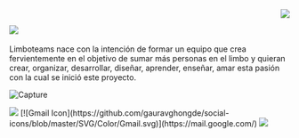<img align="right" src="https://user-images.githubusercontent.com/5713670/87202985-820dcb80-c2b6-11ea-9f56-7ec461c497c3.gif" style="max-width: 100%; display: inline-block;" data-target="animated-image.originalImage" />

## <img  src="https://www.limboteams.com/assets/img/icons/logo.png" style="max-width: 100%; display: inline-block;" />
Limboteams
nace con la intención de formar un equipo que crea fervientemente en el objetivo de sumar más personas en el limbo y quieran crear, organizar, desarrollar, diseñar, aprender, enseñar, amar esta pasión con la cual se inició este proyecto.


![Capture](https://user-images.githubusercontent.com/86364396/216601912-dc28c52e-6413-4f3a-8e02-00f4b64c8fc5.PNG)



 <img  src="https://github.com/gauravghongde/social-icons/blob/master/SVG/Color/Gmail.svg" style="max-width: 100%; display: inline-block;" />
 [![Gmail Icon](https://github.com/gauravghongde/social-icons/blob/master/SVG/Color/Gmail.svg)](https://mail.google.com/)



  <img  src="https://github.com/gauravghongde/social-icons/blob/master/SVG/Color/LinkedIN.svg" style="max-width: 100%; display: inline-block;" /> 
 
 
 
